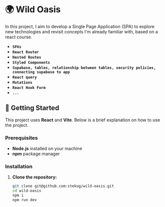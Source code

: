 # 🌍 Wild Oasis

In this project, I aim to develop a Single Page Application (SPA) to explore new technologies and revisit concepts I'm already familiar with, based on a react course.

- **`SPAs`**
- **`React Router`**
- **`Nested Routes`**
- **`Styled Components`**
- **`Supabase, tables, relationship between tables, security policies, connecting supabase to app`**
- **`React query`**
- **`Mutations`**
- **`React Hook Form`**
- **`...`**

## 🚀 Getting Started

This project uses **React** and **Vite**. Below is a brief explanation on how to use the project.

### Prerequisites

- **Node.js** installed on your machine
- **npm** package manager

### Installation

1. **Clone the repository:**

   ```bash
   git clone git@github.com:stekug/wild-oasis.git
   cd wild-oasis
   npm i
   npm run dev
   ```
